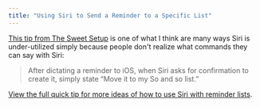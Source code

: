 ```yaml
---
title: "Using Siri to Send a Reminder to a Specific List"
---
```

<p><a href="https://thesweetsetup.com/quick-tip-use-siri-to-send-a-reminder-to-a-specific-list/">This tip from The Sweet Setup</a> is one of what I think are many ways Siri is under-utilized simply because people don't realize what commands they can say with Siri:</p>
<blockquote><p>
  After dictating a reminder to iOS, when Siri asks for confirmation to create it, simply state “Move it to my So and so list.”
</p></blockquote>
<p><a href="https://thesweetsetup.com/quick-tip-use-siri-to-send-a-reminder-to-a-specific-list/">View the full quick tip for more ideas of how to use Siri with reminder lists</a>.</p>
